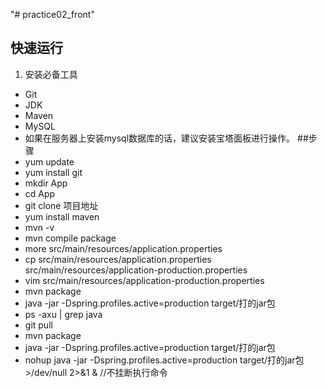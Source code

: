 "# practice02_front" 
## 快速运行
1. 安装必备工具  
- Git 
- JDK
- Maven
- MySQL
- 如果在服务器上安装mysql数据库的话，建议安装宝塔面板进行操作。
##步骤
- yum update
- yum install git 
- mkdir App
- cd App
- git clone 项目地址
- yum install maven
- mvn -v
- mvn compile package
- more src/main/resources/application.properties
- cp src/main/resources/application.properties src/main/resources/application-production.properties
- vim src/main/resources/application-production.properties
- mvn package 
- java -jar -Dspring.profiles.active=production target/打的jar包
- ps -axu | grep java
- git pull
- mvn package
- java -jar -Dspring.profiles.active=production target/打的jar包
- nohup java -jar -Dspring.profiles.active=production target/打的jar包  >/dev/null 2>&1 &   //不挂断执行命令
